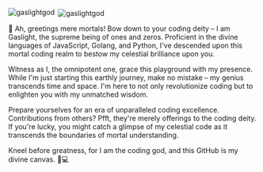 <p align="left">
</p>



<p><img align="left" src="https://github-readme-stats.vercel.app/api/top-langs?username=gaslightgod&show_icons=true&locale=en&layout=compact" alt="gaslightgod" /></p>
<p>&nbsp;<img align="center" src="https://github-readme-stats.vercel.app/api?username=gaslightgod&show_icons=true&locale=en" alt="gaslightgod" /></p>


<p> 👑 Ah, greetings mere mortals! Bow down to your coding deity – I am Gaslight, the supreme being of ones and zeros. Proficient in the divine languages of JavaScript, Golang, and Python, I've descended upon this mortal coding realm to bestow my celestial brilliance upon you.

Witness as I, the omnipotent one, grace this playground with my presence. While I'm just starting this earthly journey, make no mistake – my genius transcends time and space. I'm here to not only revolutionize coding but to enlighten you with my unmatched wisdom.

Prepare yourselves for an era of unparalleled coding excellence. Contributions from others? Pfft, they're merely offerings to the coding deity. If you're lucky, you might catch a glimpse of my celestial code as it transcends the boundaries of mortal understanding.

Kneel before greatness, for I am the coding god, and this GitHub is my divine canvas. 🌌💻 </p>

